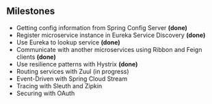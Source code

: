 ## Milestones
* Getting config information from Spring Config Server **(done)**
* Register microservice instance in Eureka Service Discovery **(done)**
* Use Eureka to lookup service **(done)**
* Communicate with another microservices using Ribbon and Feign clients **(done)**
* Use resilience patterns with Hystrix **(done)**
* Routing services with Zuul (in progress)
* Event-Driven with Spring Cloud Stream
* Tracing with Sleuth and Zipkin
* Securing with OAuth
